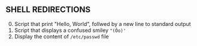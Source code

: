 ## SHELL REDIRECTIONS
0. Script that print "Hello, World", follwed by a new line to standard output
1. Script that displays a confused smiley `"(Ôo)'`
2. Display the content of `/etc/passwd` file


